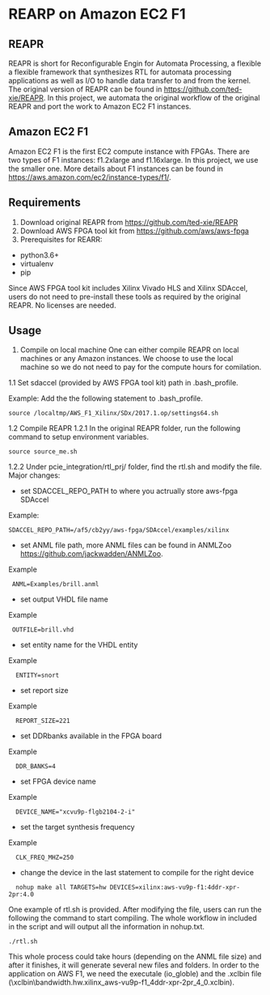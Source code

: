 # REARP on Amazon EC2 F1
## REAPR
REAPR is short for Reconfigurable Engin for Automata Processing, a flexible a flexible framework that synthesizes RTL for automata processing applications as well as I/O to handle data transfer to and from the kernel.
The original version of REAPR can be found in https://github.com/ted-xie/REAPR.
In this project, we automata the original workflow of the original REAPR and port the work to Amazon EC2 F1 instances.

## Amazon EC2 F1
Amazon EC2 F1 is the first EC2 compute instance with FPGAs. There are two types of F1 instances: f1.2xlarge and f1.16xlarge. In this project, we use the smaller one.
More details about F1 instances can be found in https://aws.amazon.com/ec2/instance-types/f1/.

## Requirements
1. Download original REAPR from https://github.com/ted-xie/REAPR
2. Download AWS FPGA tool kit from https://github.com/aws/aws-fpga
3. Prerequisites for REARR: 
* python3.6+
* virtualenv
* pip

Since AWS FPGA tool kit includes Xilinx Vivado HLS and Xilinx SDAccel, users do not need to pre-install these tools as required by the original REAPR. No licenses are needed.

## Usage

1. Compile on local machine
One can either compile REAPR on local machines or any Amazon instances. We choose to use the local machine so we do not need to pay for the compute hours for comilation.

1.1 Set sdaccel (provided by AWS FPGA tool kit) path in .bash_profile.

Example:
Add the the following statement to .bash_profile.
```
source /localtmp/AWS_F1_Xilinx/SDx/2017.1.op/settings64.sh
```
 1.2 Compile REAPR
 1.2.1 In the original REAPR folder, run the following command to setup environment variables.
```
source source_me.sh
```
 1.2.2 Under pcie_integration/rtl_prj/ folder, find the rtl.sh and modify the file.
Major changes:
* set SDACCEL_REPO_PATH to where you actrually store aws-fpga SDAccel

Example:
```
SDACCEL_REPO_PATH=/af5/cb2yy/aws-fpga/SDAccel/examples/xilinx
```
* set ANML file path, more ANML files can be found in ANMLZoo https://github.com/jackwadden/ANMLZoo.

Example
```
 ANML=Examples/brill.anml
```
* set output VHDL file name

Example
```
 OUTFILE=brill.vhd
```
* set entity name for the VHDL entity

Example
```
  ENTITY=snort
```
* set report size

Example
```
  REPORT_SIZE=221
```
* set DDRbanks available in the FPGA board

Example
```
  DDR_BANKS=4
```
* set FPGA device name

Example
```
  DEVICE_NAME="xcvu9p-flgb2104-2-i"
```
* set the target synthesis frequency

Example
```
  CLK_FREQ_MHZ=250
```
* change the device in the last statement to compile for the right device
```
  nohup make all TARGETS=hw DEVICES=xilinx:aws-vu9p-f1:4ddr-xpr-2pr:4.0
```

One example of rtl.sh is provided. After modifying the file, users can run the following the command to start compiling. The whole workflow in included in the script and will output all the information in nohup.txt.
```
./rtl.sh
```

This whole process could take hours (depending on the ANML file size) and after it finishes, it will generate several new files and folders. In order to the application on AWS F1, we need the executale (io_globle) and the .xclbin file (\xclbin\bandwidth.hw.xilinx_aws-vu9p-f1_4ddr-xpr-2pr_4_0.xclbin). 


